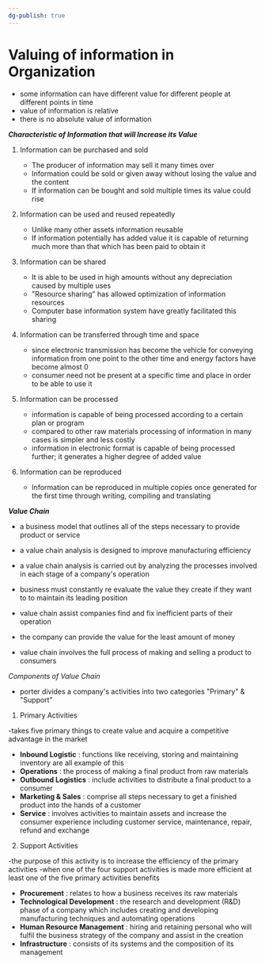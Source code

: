 ```yaml
---
dg-publish: true
---
```


# Valuing of information in Organization 


- some information can have different value for different people at different points in time
- value of information is relative 
- there is no absolute value of information


 ***Characteristic of Information that will Increase its Value***

1. Information can be purchased and sold
	- The producer of information may sell it many times over
	- Information could be sold or given away without losing the value and the content
	- If information can be bought and sold multiple times its value could rise

2. Information can be used and reused repeatedly 
	- Unlike many other assets information reusable 
	- If information potentially has added value it is capable of returning much more than that which has been paid to obtain it

3. Information can be shared
	- It is able to be used in high amounts without any depreciation caused by multiple uses
	- "Resource sharing" has allowed optimization of information resources
	- Computer base information system have greatly facilitated this sharing

4. Information can be transferred through time and space
	- since electronic transmission has become the vehicle for conveying information from one point to the other time and energy factors have become almost 0
	- consumer need not be present at a specific time and place in order to be able to use it

5. Information can be processed 
	- information is capable of being processed according to a certain plan or program 
	- compared to other raw materials processing of information in many cases is simpler and less costly
	- information in electronic format is capable of being processed further; it generates a higher degree of added value

6. Information can be reproduced
	- Information can be reproduced in multiple copies once generated for the first time through writing, compiling and translating



***Value Chain***

- a business model that outlines all of the steps necessary to provide product or service
- a value chain analysis is designed to improve manufacturing efficiency
- a value chain analysis is carried out by analyzing the processes involved in each stage of a company's operation
- business must constantly re evaluate the value they create if they want to to maintain its leading position

- value chain assist companies find and fix inefficient parts of their operation 
- the company can provide the value for the least amount of money
- value chain involves the full process of making and selling a product to consumers


*Components of Value Chain*

- porter divides a company's activities into two categories "Primary" & "Support"


1. Primary Activities

-takes five primary things to create value and acquire a competitive advantage in the market 


- **Inbound Logistic** : functions like receiving, storing and maintaining inventory are all example of this
- **Operations** : the process of making a final product from raw materials 
- **Outbound Logistics** : include activities to distribute a final product to a consumer
- **Marketing & Sales** : comprise all steps necessary to get a finished product into the hands of a customer
- **Service** : involves activities to maintain assets and increase the consumer experience including customer service, maintenance, repair, refund and exchange 

2. Support Activities 

-the purpose of this activity is to increase the efficiency of the primary activities 
-when one of the four support activities is made more efficient at least one of the five primary activities benefits 

- **Procurement** : relates to how a business receives its raw materials 
- **Technological Development** : the research and development (R&D) phase of a company which includes creating and developing manufacturing techniques and automating operations
- **Human Resource Management** : hiring and retaining personal who will fulfil the business strategy of the company and assist in the creation
- **Infrastructure** : consists of its systems and the composition of its management 


